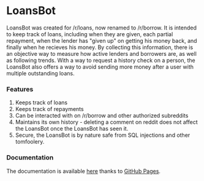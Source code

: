 LoansBot
========

LoansBot was created for /r/loans, now renamed to /r/borrow. It is intended to keep track of loans, including when they are given, each partial repayment, when the lender has "given up" on getting his money back, and finally when he recieves his money. By collecting this information, there is an objective way to measure how active lenders and borrowers are, as well as following trends. With a way to request a history check on a person, the LoansBot also offers a way to avoid sending more money after a user with multiple outstanding loans.

### Features

1. Keeps track of loans
2. Keeps track of repayments
3. Can be interacted with on /r/borrow and other authorized subreddits
4. Maintains its own history - deleting a comment on reddit does not affect the LoansBot once the LoansBot has seen it.
5. Secure, the LoansBot is by nature safe from SQL injections and other tomfoolery.

### Documentation

The documentation is available [here](http://tjstretchalot.github.io/LoansBot) thanks to [GitHub Pages](https://pages.github.com/).